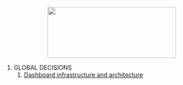 <div align="center">
<img src="http://photos.prnewswire.com/prnfull/20141022/153661LOGO?p=publish"  width="300" height="120">
</div>

1. GLOBAL DECISIONS
   1. [Dashboard infrastructure and architecture](01-dashboards-infrastructure-and-architecture.md) 
